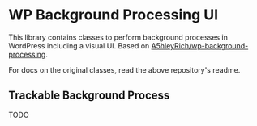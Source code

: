 # WP Background Processing UI

This library contains classes to perform background processes in WordPress including a visual UI. Based on [A5hleyRich/wp-background-processing](https://github.com/A5hleyRich/wp-background-processing).

For docs on the original classes, read the above repository's readme.

## Trackable Background Process

TODO